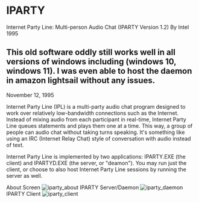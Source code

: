 # IPARTY
Internet Party Line: Multi-person Audio Chat (IPARTY Version 1.2) By Intel 1995

<h2>This old software oddly still works well in all versions of windows including (windows 10, windows 11).
I was even able to host the daemon in amazon lightsail without any issues.</h2>


November 12, 1995

Internet Party Line (IPL) is a multi-party audio chat program designed to work over relatively low-bandwidth connections such as the Internet.  Instead of mixing audio from each participant in real-time, Internet Party Line queues statements and plays them one at a time.  This way, a group of people can audio chat without taking turns speaking.  It's something like using an IRC (Internet Relay Chat) style of conversation with audio instead of text.

Internet Party Line is implemented by two applications: IPARTY.EXE (the client) and IPARTYD.EXE (the server, or "deamon").  You may run just the client, or choose to also host Internet Party Line sessions by running the server as well.

About Screen
![iparty_about](https://user-images.githubusercontent.com/7716249/188493086-a13fd1ec-7b46-4d95-b568-436b094af657.jpg)
IPARTY Server/Daemon
![iparty_daemon](https://user-images.githubusercontent.com/7716249/188493105-340bd9f8-9f71-46f1-ae30-63a52772e67d.jpg)
IPARTY Client
![iparty_client](https://user-images.githubusercontent.com/7716249/188493112-bed09f9a-44ef-422b-886a-a45067128583.jpg)
